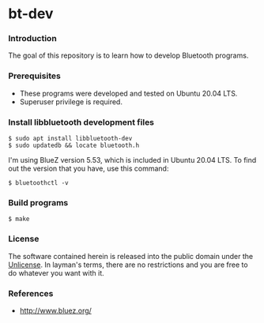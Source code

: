 # bt-dev

### Introduction
The goal of this repository is to learn how to develop Bluetooth
programs.

### Prerequisites
- These programs were developed and tested on Ubuntu 20.04 LTS.
- Superuser privilege is required.

### Install libbluetooth development files
```
$ sudo apt install libbluetooth-dev
$ sudo updatedb && locate bluetooth.h
```

I'm using BlueZ version 5.53, which is included in Ubuntu 20.04 LTS.
To find out the version that you have, use this command:
```
$ bluetoothctl -v
```

### Build programs
```
$ make
```

### License
The software contained herein is released into the public domain under the
[Unlicense](https://unlicense.org/). In layman's terms, there are no
restrictions and you are free to do whatever you want with it.

### References
- http://www.bluez.org/
